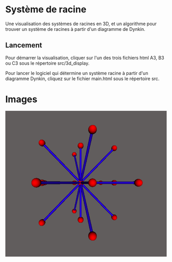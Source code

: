 # Système de racine

Une visualisation des systèmes de racines en 3D, et un algorithme pour trouver un système de racines à partir d'un diagramme de Dynkin.  

## Lancement

Pour démarrer la visualisation, cliquer sur l'un des trois fichiers html A3, B3 ou C3 sous le répertoire src/3d_display.

Pour lancer le logiciel qui détermine un système racine à partir d'un diagramme Dynkin, cliquez sur le fichier main.html sous le répertoire src.

# Images
![Système de type B3](B3.PNG)

